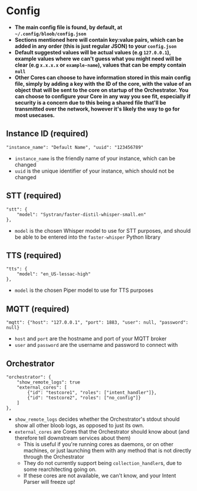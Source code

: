 # Config

* **The main config file is found, by default, at `~/.config/bloob/config.json`**
* **Sections mentioned here will contain key:value pairs, which can be added in any order (this is just regular JSON) to your `config.json`**
* **Default suggested values will be actual values (e.g `127.0.0.1`), example values where we can't guess what you might need will be clear (e.g `x.x.x.x` or `example-name`), values that can be empty contain `null`**
* **Other Cores can choose to have information stored in this main config file, simply by adding a key with the ID of the core, with the value of an object that will be sent to the core on startup of the Orchestrator. You can choose to configure your Core in any way you see fit, especially if security is a concern due to this being a shared file that'll be transmitted over the network, however it's likely the way to go for most usecases.**

## Instance ID (required)
```
"instance_name": "Default Name", "uuid": "123456789"
```

* `instance_name` is the friendly name of your instance, which can be changed
* `uuid` is the unique identifier of your instance, which should not be changed

## STT (required)
```
"stt": {
    "model": "Systran/faster-distil-whisper-small.en"
},
```

* `model` is the chosen Whisper model to use for STT purposes, and should be able to be entered into the `faster-whisper` Python library

## TTS (required)
```
"tts": {
    "model": "en_US-lessac-high"
},
```

* `model` is the chosen Piper model to use for TTS purposes

## MQTT (required)
```
"mqtt": {"host": "127.0.0.1", "port": 1883, "user": null, "password": null}
```

* `host` and `port` are the hostname and port of your MQTT broker
* `user` and `password` are the username and password to connect with

## Orchestrator
```
"orchestrator": {
    "show_remote_logs": true
    "external_cores": [
        {"id": "testcore1", "roles": ["intent_handler"]},
        {"id": "testcore2", "roles": ["no_config"]}
    ]
},
```

* `show_remote_logs` decides whether the Orchestrator's stdout should show all other bloob logs, as opposed to just its own.
* `external_cores` are Cores that the Orchestrator should know about (and therefore tell downstream services about them)
    * This is useful if you're running cores as daemons, or on other machines, or just launching them with any method that is not directly through the Orchestrator
    * They do not currently support being `collection_handler`s, due to some rearchitecting going on.
    * If these cores are not available, we can't know, and your Intent Parser will freeze up!